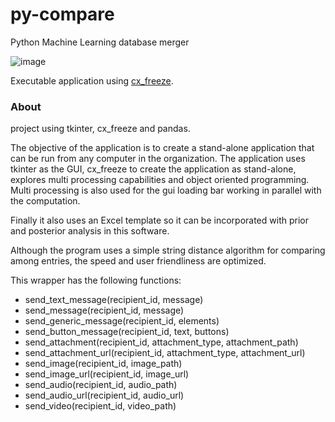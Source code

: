 # py-compare
Python Machine Learning database merger 


![image](https://user-images.githubusercontent.com/19597283/52545532-2b7d2480-2d86-11e9-9dfd-5a85d04e79a6.png)
 
 
 Executable application using [cx_freeze](https://anthony-tuininga.github.io/cx_Freeze/).
 
### About

project using tkinter, cx_freeze and pandas. 

The objective of the application is to create a stand-alone application that can be run from any computer in the organization. 
The application uses tkinter as the GUI, cx_freeze to create the application as stand-alone, explores multi processing capabilities and object oriented programming. Multi processing is also used for the gui loading bar working in parallel with the computation. 

Finally it also uses an Excel template so it can be incorporated with prior and posterior analysis in this software.

Although the program uses a simple string distance algorithm for comparing among entries, the speed and user friendliness are optimized.

This wrapper has the following functions:

* send_text_message(recipient_id, message)
* send_message(recipient_id, message)
* send_generic_message(recipient_id, elements)
* send_button_message(recipient_id, text, buttons)
* send_attachment(recipient_id, attachment_type, attachment_path)
* send_attachment_url(recipient_id, attachment_type, attachment_url)
* send_image(recipient_id, image_path)
* send_image_url(recipient_id, image_url)
* send_audio(recipient_id, audio_path)
* send_audio_url(recipient_id, audio_url)
* send_video(recipient_id, video_path)


